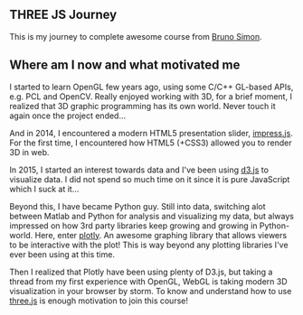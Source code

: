 ## THREE JS Journey

This is my journey to complete awesome course from [Bruno Simon](https://threejs-journey.com/).

## Where am I now and what motivated me

I started to learn OpenGL few years ago, using some C/C++ GL-based APIs, e.g. PCL and OpenCV. Really enjoyed working with 3D, for a brief moment, I realized that 3D graphic programming has its own world. Never touch it again once the project ended...

And in 2014, I encountered a modern HTML5 presentation slider, [impress.js](https://impress.js.org/#/bored). For the first time, I encountered how HTML5 (+CSS3) allowed you to render 3D in web. 

In 2015, I started an interest towards data and I've been using [d3.js](https://d3js.org/) to visualize data. I did not spend so much time on it since it is pure JavaScript which I suck at it...

Beyond this, I have became Python guy. Still into data, switching alot between Matlab and Python for analysis and visualizing my data, but always impressed on how 3rd party libraries keep growing and growing in Python-world. Here, enter [plotly](https://plotly.com/). An awesome graphing library that allows viewers to be interactive with the plot! This is way beyond any plotting libraries I've ever been using at this time.

Then I realized that Plotly have been using plenty of D3.js, but taking a thread from my first experience with OpenGL, WebGL is taking modern 3D visualization in your browser by storm. To know and understand how to use [three.js](https://threejs.org/) is enough motivation to join this course!


